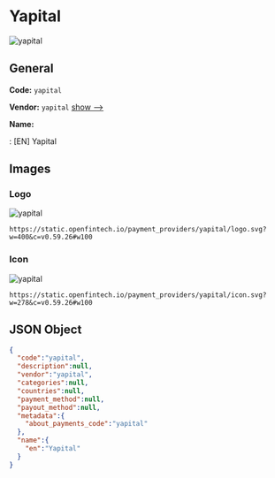 
# Yapital 
![yapital](https://static.openfintech.io/payment_providers/yapital/logo.svg?w=400&c=v0.59.26#w100)  

## General 
 
**Code:** `yapital` 
 
**Vendor:** `yapital` [show -->](/vendors/yapital/) 
 
**Name:** 
 
:	[EN] Yapital 
 

## Images 

### Logo 
 
![yapital](https://static.openfintech.io/payment_providers/yapital/logo.svg?w=400&c=v0.59.26#w100)  

```
https://static.openfintech.io/payment_providers/yapital/logo.svg?w=400&c=v0.59.26#w100
```  

### Icon 
 
![yapital](https://static.openfintech.io/payment_providers/yapital/icon.svg?w=278&c=v0.59.26#w100)  

```
https://static.openfintech.io/payment_providers/yapital/icon.svg?w=278&c=v0.59.26#w100
```  

## JSON Object 

```json
{
  "code":"yapital",
  "description":null,
  "vendor":"yapital",
  "categories":null,
  "countries":null,
  "payment_method":null,
  "payout_method":null,
  "metadata":{
    "about_payments_code":"yapital"
  },
  "name":{
    "en":"Yapital"
  }
}
```  
